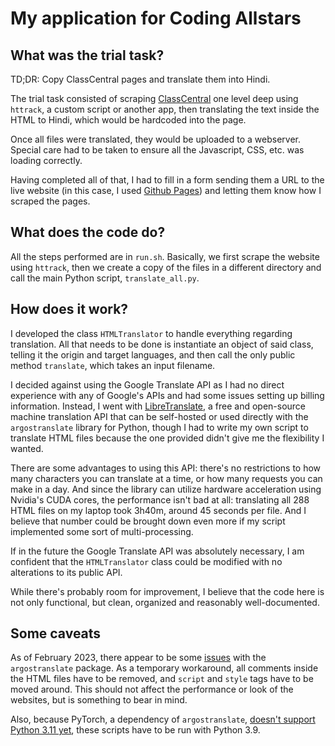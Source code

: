 # My application for Coding Allstars

## What was the trial task?

TD;DR: Copy ClassCentral pages and translate them into Hindi.

The trial task consisted of scraping
[ClassCentral](https://www.classcentral.com/) one level deep using `httrack`, a
custom script or another app, then translating the text inside the HTML to
Hindi, which would be hardcoded into the page.

Once all files were translated, they would be uploaded to a webserver. Special
care had to be taken to ensure all the Javascript, CSS, etc. was loading
correctly.

Having completed all of that, I had to fill in a form sending them a URL to the
live website (in this case, I used
[Github Pages](https://nmontesoro.github.io/caapplication/)) and letting them
know how I scraped the pages.

## What does the code do?

All the steps performed are in `run.sh`. Basically, we first scrape the website
using `httrack`, then we create a copy of the files in a different directory and
call the main Python script, `translate_all.py`.

## How does it work?

I developed the class `HTMLTranslator` to handle everything regarding
translation. All that needs to be done is instantiate an object of said class,
telling it the origin and target languages, and then call the only public
method `translate`, which takes an input filename.

I decided against using the Google Translate API as I had no direct
experience with any of Google's APIs and had some issues setting up billing
information. Instead, I went with
[LibreTranslate](https://github.com/LibreTranslate/LibreTranslate),
a free and open-source machine translation API that can be self-hosted or
used directly with the `argostranslate` library for Python, though I had to
write my own script to translate HTML files because the one provided didn't
give me the flexibility I wanted.

There are some advantages to using this API: there's no restrictions to how many
characters you can translate at a time, or how many requests you can make in a
day. And since the library can utilize hardware acceleration using Nvidia's
CUDA cores, the performance isn't bad at all: translating all 288 HTML files
on my laptop took 3h40m, around 45 seconds per file. And I believe that number
could be brought down even more if my script implemented some sort of
multi-processing.

If in the future the Google Translate API was absolutely necessary, I am
confident that the `HTMLTranslator` class could be modified with no alterations
to its public API.

While there's probably room for improvement, I believe that the code here is
not only functional, but clean, organized and reasonably well-documented.

## Some caveats

As of February 2023, there appear to be some
[issues](https://github.com/argosopentech/translate-html/issues/9) with the
`argostranslate` package. As a temporary workaround, all comments inside the
HTML files have to be removed, and `script` and `style` tags have to be moved
around. This should not affect the performance or look of the websites, but
is something to bear in mind.

Also, because PyTorch, a dependency of `argostranslate`,
[doesn't support Python 3.11 yet](https://github.com/pytorch/pytorch/issues/86566),
these scripts have to be run with Python 3.9.
